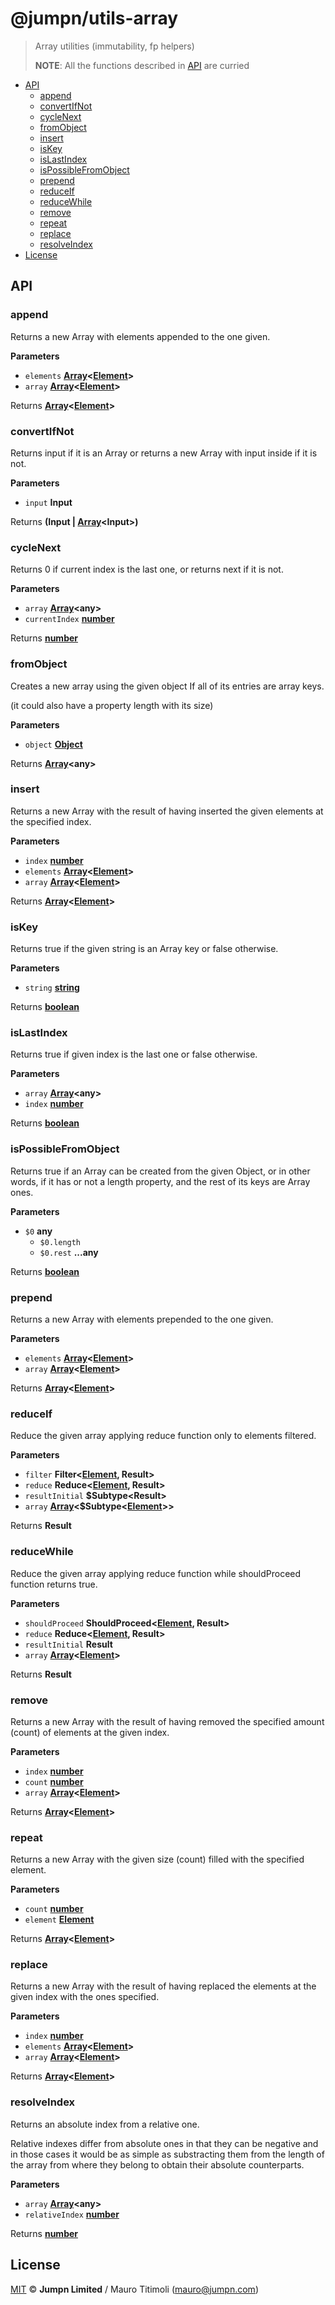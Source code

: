 # @jumpn/utils-array

> Array utilities (immutability, fp helpers)
>
> **NOTE**: All the functions described in [API](#API) are curried

<!-- START doctoc generated TOC please keep comment here to allow auto update -->
<!-- DON'T EDIT THIS SECTION, INSTEAD RE-RUN doctoc TO UPDATE -->
<!-- END doctoc -->

- [API](#api)
  - [append](#append)
  - [convertIfNot](#convertifnot)
  - [cycleNext](#cyclenext)
  - [fromObject](#fromobject)
  - [insert](#insert)
  - [isKey](#iskey)
  - [isLastIndex](#islastindex)
  - [isPossibleFromObject](#ispossiblefromobject)
  - [prepend](#prepend)
  - [reduceIf](#reduceif)
  - [reduceWhile](#reducewhile)
  - [remove](#remove)
  - [repeat](#repeat)
  - [replace](#replace)
  - [resolveIndex](#resolveindex)
- [License](#license)

<!-- END doctoc generated TOC please keep comment here to allow auto update -->

## API

<!-- Generated by documentation.js. Update this documentation by updating the source code. -->

### append

Returns a new Array with elements appended to the one given.

**Parameters**

-   `elements` **[Array](https://developer.mozilla.org/en-US/docs/Web/JavaScript/Reference/Global_Objects/Array)&lt;[Element](https://developer.mozilla.org/en-US/docs/Web/API/Element)>** 
-   `array` **[Array](https://developer.mozilla.org/en-US/docs/Web/JavaScript/Reference/Global_Objects/Array)&lt;[Element](https://developer.mozilla.org/en-US/docs/Web/API/Element)>** 

Returns **[Array](https://developer.mozilla.org/en-US/docs/Web/JavaScript/Reference/Global_Objects/Array)&lt;[Element](https://developer.mozilla.org/en-US/docs/Web/API/Element)>** 

### convertIfNot

Returns input if it is an Array or returns a new Array with input inside if
it is not.

**Parameters**

-   `input` **Input** 

Returns **(Input | [Array](https://developer.mozilla.org/en-US/docs/Web/JavaScript/Reference/Global_Objects/Array)&lt;Input>)** 

### cycleNext

Returns 0 if current index is the last one, or returns next if it is not.

**Parameters**

-   `array` **[Array](https://developer.mozilla.org/en-US/docs/Web/JavaScript/Reference/Global_Objects/Array)&lt;any>** 
-   `currentIndex` **[number](https://developer.mozilla.org/en-US/docs/Web/JavaScript/Reference/Global_Objects/Number)** 

Returns **[number](https://developer.mozilla.org/en-US/docs/Web/JavaScript/Reference/Global_Objects/Number)** 

### fromObject

Creates a new array using the given object
If all of its entries are array keys.

(it could also have a property length with its size)

**Parameters**

-   `object` **[Object](https://developer.mozilla.org/en-US/docs/Web/JavaScript/Reference/Global_Objects/Object)** 

Returns **[Array](https://developer.mozilla.org/en-US/docs/Web/JavaScript/Reference/Global_Objects/Array)&lt;any>** 

### insert

Returns a new Array with the result of having inserted the given elements at
the specified index.

**Parameters**

-   `index` **[number](https://developer.mozilla.org/en-US/docs/Web/JavaScript/Reference/Global_Objects/Number)** 
-   `elements` **[Array](https://developer.mozilla.org/en-US/docs/Web/JavaScript/Reference/Global_Objects/Array)&lt;[Element](https://developer.mozilla.org/en-US/docs/Web/API/Element)>** 
-   `array` **[Array](https://developer.mozilla.org/en-US/docs/Web/JavaScript/Reference/Global_Objects/Array)&lt;[Element](https://developer.mozilla.org/en-US/docs/Web/API/Element)>** 

Returns **[Array](https://developer.mozilla.org/en-US/docs/Web/JavaScript/Reference/Global_Objects/Array)&lt;[Element](https://developer.mozilla.org/en-US/docs/Web/API/Element)>** 

### isKey

Returns true if the given string is an Array key or false otherwise.

**Parameters**

-   `string` **[string](https://developer.mozilla.org/en-US/docs/Web/JavaScript/Reference/Global_Objects/String)** 

Returns **[boolean](https://developer.mozilla.org/en-US/docs/Web/JavaScript/Reference/Global_Objects/Boolean)** 

### isLastIndex

Returns true if given index is the last one or false otherwise.

**Parameters**

-   `array` **[Array](https://developer.mozilla.org/en-US/docs/Web/JavaScript/Reference/Global_Objects/Array)&lt;any>** 
-   `index` **[number](https://developer.mozilla.org/en-US/docs/Web/JavaScript/Reference/Global_Objects/Number)** 

Returns **[boolean](https://developer.mozilla.org/en-US/docs/Web/JavaScript/Reference/Global_Objects/Boolean)** 

### isPossibleFromObject

Returns true if an Array can be created from the given Object, or in other
words, if it has or not a length property, and the rest of its keys are Array
ones.

**Parameters**

-   `$0` **any** 
    -   `$0.length`  
    -   `$0.rest` **...any** 

Returns **[boolean](https://developer.mozilla.org/en-US/docs/Web/JavaScript/Reference/Global_Objects/Boolean)** 

### prepend

Returns a new Array with elements prepended to the one given.

**Parameters**

-   `elements` **[Array](https://developer.mozilla.org/en-US/docs/Web/JavaScript/Reference/Global_Objects/Array)&lt;[Element](https://developer.mozilla.org/en-US/docs/Web/API/Element)>** 
-   `array` **[Array](https://developer.mozilla.org/en-US/docs/Web/JavaScript/Reference/Global_Objects/Array)&lt;[Element](https://developer.mozilla.org/en-US/docs/Web/API/Element)>** 

Returns **[Array](https://developer.mozilla.org/en-US/docs/Web/JavaScript/Reference/Global_Objects/Array)&lt;[Element](https://developer.mozilla.org/en-US/docs/Web/API/Element)>** 

### reduceIf

Reduce the given array applying reduce function only to elements filtered.

**Parameters**

-   `filter` **Filter&lt;[Element](https://developer.mozilla.org/en-US/docs/Web/API/Element), Result>** 
-   `reduce` **Reduce&lt;[Element](https://developer.mozilla.org/en-US/docs/Web/API/Element), Result>** 
-   `resultInitial` **$Subtype&lt;Result>** 
-   `array` **[Array](https://developer.mozilla.org/en-US/docs/Web/JavaScript/Reference/Global_Objects/Array)&lt;$Subtype&lt;[Element](https://developer.mozilla.org/en-US/docs/Web/API/Element)>>** 

Returns **Result** 

### reduceWhile

Reduce the given array applying reduce function while shouldProceed function
returns true.

**Parameters**

-   `shouldProceed` **ShouldProceed&lt;[Element](https://developer.mozilla.org/en-US/docs/Web/API/Element), Result>** 
-   `reduce` **Reduce&lt;[Element](https://developer.mozilla.org/en-US/docs/Web/API/Element), Result>** 
-   `resultInitial` **Result** 
-   `array` **[Array](https://developer.mozilla.org/en-US/docs/Web/JavaScript/Reference/Global_Objects/Array)&lt;[Element](https://developer.mozilla.org/en-US/docs/Web/API/Element)>** 

Returns **Result** 

### remove

Returns a new Array with the result of having removed the specified amount
(count) of elements at the given index.

**Parameters**

-   `index` **[number](https://developer.mozilla.org/en-US/docs/Web/JavaScript/Reference/Global_Objects/Number)** 
-   `count` **[number](https://developer.mozilla.org/en-US/docs/Web/JavaScript/Reference/Global_Objects/Number)** 
-   `array` **[Array](https://developer.mozilla.org/en-US/docs/Web/JavaScript/Reference/Global_Objects/Array)&lt;[Element](https://developer.mozilla.org/en-US/docs/Web/API/Element)>** 

Returns **[Array](https://developer.mozilla.org/en-US/docs/Web/JavaScript/Reference/Global_Objects/Array)&lt;[Element](https://developer.mozilla.org/en-US/docs/Web/API/Element)>** 

### repeat

Returns a new Array with the given size (count) filled with the specified
element.

**Parameters**

-   `count` **[number](https://developer.mozilla.org/en-US/docs/Web/JavaScript/Reference/Global_Objects/Number)** 
-   `element` **[Element](https://developer.mozilla.org/en-US/docs/Web/API/Element)** 

Returns **[Array](https://developer.mozilla.org/en-US/docs/Web/JavaScript/Reference/Global_Objects/Array)&lt;[Element](https://developer.mozilla.org/en-US/docs/Web/API/Element)>** 

### replace

Returns a new Array with the result of having replaced the elements at the
given index with the ones specified.

**Parameters**

-   `index` **[number](https://developer.mozilla.org/en-US/docs/Web/JavaScript/Reference/Global_Objects/Number)** 
-   `elements` **[Array](https://developer.mozilla.org/en-US/docs/Web/JavaScript/Reference/Global_Objects/Array)&lt;[Element](https://developer.mozilla.org/en-US/docs/Web/API/Element)>** 
-   `array` **[Array](https://developer.mozilla.org/en-US/docs/Web/JavaScript/Reference/Global_Objects/Array)&lt;[Element](https://developer.mozilla.org/en-US/docs/Web/API/Element)>** 

Returns **[Array](https://developer.mozilla.org/en-US/docs/Web/JavaScript/Reference/Global_Objects/Array)&lt;[Element](https://developer.mozilla.org/en-US/docs/Web/API/Element)>** 

### resolveIndex

Returns an absolute index from a relative one.

Relative indexes differ from absolute ones in that they can be negative and
in those cases it would be as simple as substracting them from the length of
the array from where they belong to obtain their absolute counterparts.

**Parameters**

-   `array` **[Array](https://developer.mozilla.org/en-US/docs/Web/JavaScript/Reference/Global_Objects/Array)&lt;any>** 
-   `relativeIndex` **[number](https://developer.mozilla.org/en-US/docs/Web/JavaScript/Reference/Global_Objects/Number)** 

Returns **[number](https://developer.mozilla.org/en-US/docs/Web/JavaScript/Reference/Global_Objects/Number)** 

## License

[MIT](LICENSE.txt) :copyright: **Jumpn Limited** / Mauro Titimoli (mauro@jumpn.com)
